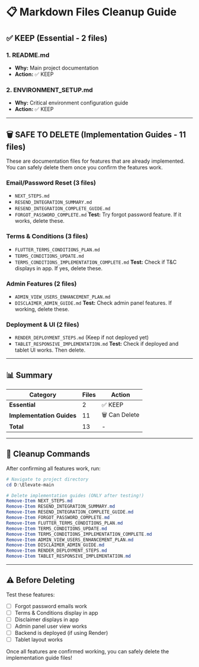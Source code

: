 # 📋 Markdown Files Cleanup Guide

## ✅ KEEP (Essential - 2 files)

### 1. **README.md**
- **Why:** Main project documentation
- **Action:** ✅ KEEP

### 2. **ENVIRONMENT_SETUP.md**
- **Why:** Critical environment configuration guide
- **Action:** ✅ KEEP

---

## 🗑️ SAFE TO DELETE (Implementation Guides - 11 files)

These are documentation files for features that are already implemented. You can safely delete them once you confirm the features work.

### **Email/Password Reset (3 files)**
- `NEXT_STEPS.md`
- `RESEND_INTEGRATION_SUMMARY.md`
- `RESEND_INTEGRATION_COMPLETE_GUIDE.md`
- `FORGOT_PASSWORD_COMPLETE.md`
**Test:** Try forgot password feature. If it works, delete these.

### **Terms & Conditions (3 files)**
- `FLUTTER_TERMS_CONDITIONS_PLAN.md`
- `TERMS_CONDITIONS_UPDATE.md`
- `TERMS_CONDITIONS_IMPLEMENTATION_COMPLETE.md`
**Test:** Check if T&C displays in app. If yes, delete these.

### **Admin Features (2 files)**
- `ADMIN_VIEW_USERS_ENHANCEMENT_PLAN.md`
- `DISCLAIMER_ADMIN_GUIDE.md`
**Test:** Check admin panel features. If working, delete these.

### **Deployment & UI (2 files)**
- `RENDER_DEPLOYMENT_STEPS.md` (Keep if not deployed yet)
- `TABLET_RESPONSIVE_IMPLEMENTATION.md`
**Test:** Check if deployed and tablet UI works. Then delete.

---

## 📊 Summary

| Category | Files | Action |
|----------|-------|--------|
| **Essential** | 2 | ✅ KEEP |
| **Implementation Guides** | 11 | 🗑️ Can Delete |
| **Total** | 13 | - |

---

## 🚀 Cleanup Commands

After confirming all features work, run:

```powershell
# Navigate to project directory
cd D:\Elevate-main

# Delete implementation guides (ONLY after testing!)
Remove-Item NEXT_STEPS.md
Remove-Item RESEND_INTEGRATION_SUMMARY.md
Remove-Item RESEND_INTEGRATION_COMPLETE_GUIDE.md
Remove-Item FORGOT_PASSWORD_COMPLETE.md
Remove-Item FLUTTER_TERMS_CONDITIONS_PLAN.md
Remove-Item TERMS_CONDITIONS_UPDATE.md
Remove-Item TERMS_CONDITIONS_IMPLEMENTATION_COMPLETE.md
Remove-Item ADMIN_VIEW_USERS_ENHANCEMENT_PLAN.md
Remove-Item DISCLAIMER_ADMIN_GUIDE.md
Remove-Item RENDER_DEPLOYMENT_STEPS.md
Remove-Item TABLET_RESPONSIVE_IMPLEMENTATION.md
```

---

## ⚠️ Before Deleting

Test these features:
- [ ] Forgot password emails work
- [ ] Terms & Conditions display in app
- [ ] Disclaimer displays in app
- [ ] Admin panel user view works
- [ ] Backend is deployed (if using Render)
- [ ] Tablet layout works

Once all features are confirmed working, you can safely delete the implementation guide files!

